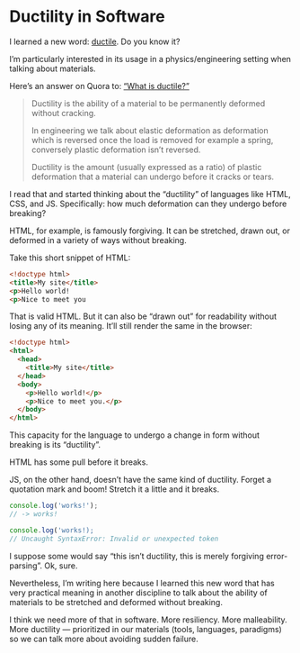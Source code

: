 # Ductility in Software

I learned a new word: [ductile](https://dictionary.cambridge.org/us/dictionary/english/ductile). Do you know it?

I’m particularly interested in its usage in a physics/engineering setting when talking about materials.

Here’s an answer on Quora to: [“What is ductile?”](https://www.quora.com/What-is-ductile)

> Ductility is the ability of a material to be permanently deformed without cracking.
>
> In engineering we talk about elastic deformation as deformation which is reversed once the load is removed for example a spring, conversely plastic deformation isn’t reversed.
>
> Ductility is the amount (usually expressed as a ratio) of plastic deformation that a material can undergo before it cracks or tears.

I read that and started thinking about the “ductility” of languages like HTML, CSS, and JS. Specifically: how much deformation can they undergo before breaking?

HTML, for example, is famously forgiving. It can be stretched, drawn out, or deformed in a variety of ways without breaking.

Take this short snippet of HTML:

```html
<!doctype html>
<title>My site</title>
<p>Hello world!
<p>Nice to meet you
```

That is valid HTML. But it can also be “drawn out” for readability without losing any of its meaning. It’ll still render the same in the browser:

```html
<!doctype html>
<html>
  <head>
    <title>My site</title>
  </head>
  <body>
    <p>Hello world!</p>
    <p>Nice to meet you.</p>
  </body>
</html>
```

This capacity for the language to undergo a change in form without breaking is its “ductility”.

HTML has some pull before it breaks.

JS, on the other hand, doesn’t have the same kind of ductility. Forget a quotation mark and boom! Stretch it a little and it breaks.

```js
console.log('works!');
// -> works!

console.log('works!);
// Uncaught SyntaxError: Invalid or unexpected token
```

I suppose some would say “this isn’t ductility, this is merely forgiving error-parsing”. Ok, sure.

Nevertheless, I’m writing here because I learned this new word that has very practical meaning in another discipline to talk about the ability of materials to be stretched and deformed without breaking.

I think we need more of that in software. More resiliency. More malleability. More ductility — prioritized in our materials (tools, languages, paradigms) so we can talk more about avoiding sudden failure.
